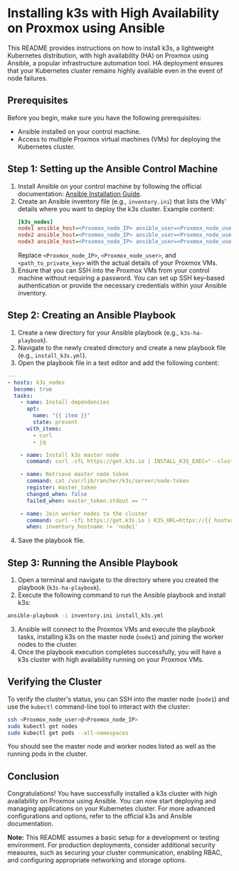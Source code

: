 # Installing k3s with High Availability on Proxmox using Ansible

This README provides instructions on how to install k3s, a lightweight Kubernetes distribution, with high availability (HA) on Proxmox using Ansible, a popular infrastructure automation tool. HA deployment ensures that your Kubernetes cluster remains highly available even in the event of node failures.

## Prerequisites

Before you begin, make sure you have the following prerequisites:

- Ansible installed on your control machine.
- Access to multiple Proxmox virtual machines (VMs) for deploying the Kubernetes cluster.

## Step 1: Setting up the Ansible Control Machine

1. Install Ansible on your control machine by following the official documentation: [Ansible Installation Guide](https://docs.ansible.com/ansible/latest/installation_guide/index.html).
2. Create an Ansible inventory file (e.g., `inventory.ini`) that lists the VMs' details where you want to deploy the k3s cluster. Example content:
   ```ini
   [k3s_nodes]
   node1 ansible_host=<Proxmox_node_IP> ansible_user=<Proxmox_node_user> ansible_ssh_private_key_file=<path_to_private_key>
   node2 ansible_host=<Proxmox_node_IP> ansible_user=<Proxmox_node_user> ansible_ssh_private_key_file=<path_to_private_key>
   node3 ansible_host=<Proxmox_node_IP> ansible_user=<Proxmox_node_user> ansible_ssh_private_key_file=<path_to_private_key>
   ```
   Replace `<Proxmox_node_IP>`, `<Proxmox_node_user>`, and `<path_to_private_key>` with the actual details of your Proxmox VMs.
3. Ensure that you can SSH into the Proxmox VMs from your control machine without requiring a password. You can set up SSH key-based authentication or provide the necessary credentials within your Ansible inventory.

## Step 2: Creating an Ansible Playbook

1. Create a new directory for your Ansible playbook (e.g., `k3s-ha-playbook`).
2. Navigate to the newly created directory and create a new playbook file (e.g., `install_k3s.yml`).
3. Open the playbook file in a text editor and add the following content:

```yaml
---
- hosts: k3s_nodes
  become: true
  tasks:
    - name: Install dependencies
      apt:
        name: "{{ item }}"
        state: present
      with_items:
        - curl
        - jq

    - name: Install k3s master node
      command: curl -sfL https://get.k3s.io | INSTALL_K3S_EXEC="--cluster-init --disable-agent" sh -

    - name: Retrieve master node token
      command: cat /var/lib/rancher/k3s/server/node-token
      register: master_token
      changed_when: false
      failed_when: master_token.stdout == ""

    - name: Join worker nodes to the cluster
      command: curl -sfL https://get.k3s.io | K3S_URL=https://{{ hostvars['node1']['ansible_host'] }}:6443 K3S_TOKEN={{ master_token.stdout }} sh -
      when: inventory_hostname != 'node1'
```

4. Save the playbook file.

## Step 3: Running the Ansible Playbook

1. Open a terminal and navigate to the directory where you created the playbook (`k3s-ha-playbook`).
2. Execute the following command to run the Ansible playbook and install k3s:

```bash
ansible-playbook -i inventory.ini install_k3s.yml
```

3. Ansible will connect to the Proxmox VMs and execute the playbook tasks, installing k3s on the master node (`node1`) and joining the worker nodes to the cluster.
4. Once the playbook execution completes successfully, you will have a k3s cluster with high availability running on your Proxmox VMs.

## Verifying the Cluster

To verify the cluster's status, you can SSH into the master node (`node1`) and use the `kubectl` command-line tool to interact with the cluster:

```bash
ssh <Proxmox_node_user>@<Proxmox_node_IP>
sudo kubectl get nodes
sudo kubectl get pods --all-namespaces
```

You should see the master node and worker nodes listed as well as the running pods in the cluster.

## Conclusion

Congratulations! You have successfully installed a k3s cluster with high availability on Proxmox using Ansible. You can now start deploying and managing applications on your Kubernetes cluster. For more advanced configurations and options, refer to the official k3s and Ansible documentation.

**Note:** This README assumes a basic setup for a development or testing environment. For production deployments, consider additional security measures, such as securing your cluster communication, enabling RBAC, and configuring appropriate networking and storage options.